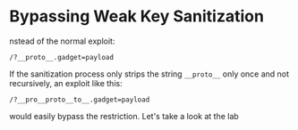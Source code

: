 # Bypassing Weak Key Sanitization

nstead of the normal exploit:

```
/?__proto__.gadget=payload
```

If the sanitization process only strips the string `__proto__` only once and not recursively, an exploit like this:

```
/?__pro__proto__to__.gadget=payload
```

would easily bypass the restriction. Let's take a look at the lab
